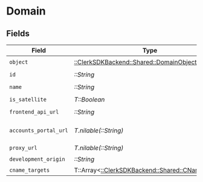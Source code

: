 # Domain


## Fields

| Field                                                                                  | Type                                                                                   | Required                                                                               | Description                                                                            |
| -------------------------------------------------------------------------------------- | -------------------------------------------------------------------------------------- | -------------------------------------------------------------------------------------- | -------------------------------------------------------------------------------------- |
| `object`                                                                               | [::ClerkSDKBackend::Shared::DomainObject](../../models/shared/domainobject.md)         | :heavy_check_mark:                                                                     | N/A                                                                                    |
| `id`                                                                                   | *::String*                                                                             | :heavy_check_mark:                                                                     | N/A                                                                                    |
| `name`                                                                                 | *::String*                                                                             | :heavy_check_mark:                                                                     | N/A                                                                                    |
| `is_satellite`                                                                         | *T::Boolean*                                                                           | :heavy_check_mark:                                                                     | N/A                                                                                    |
| `frontend_api_url`                                                                     | *::String*                                                                             | :heavy_check_mark:                                                                     | N/A                                                                                    |
| `accounts_portal_url`                                                                  | *T.nilable(::String)*                                                                  | :heavy_minus_sign:                                                                     | Null for satellite domains.<br/>                                                       |
| `proxy_url`                                                                            | *T.nilable(::String)*                                                                  | :heavy_minus_sign:                                                                     | N/A                                                                                    |
| `development_origin`                                                                   | *::String*                                                                             | :heavy_check_mark:                                                                     | N/A                                                                                    |
| `cname_targets`                                                                        | T::Array<[::ClerkSDKBackend::Shared::CNameTarget](../../models/shared/cnametarget.md)> | :heavy_minus_sign:                                                                     | N/A                                                                                    |